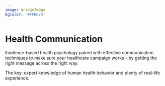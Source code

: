 ```yaml
---
image: bridgeImage
bgColor: '#FFBD73'
---
```

# Health Communication

Evidence-based health psychology paired with effective communication techniques to make sure your healthcare campaign works - by getting the right message across the right way.

The key: expert knowledge of human health behavior and plenty of real-life experience.